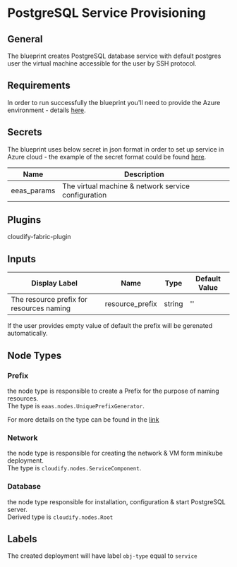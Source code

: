 # PostgreSQL Service Provisioning

## General

The blueprint creates PostgreSQL database service with default postgres user the virtual machine accessible for the user by SSH protocol.

## Requirements

In order to run successfully the blueprint you'll need to provide the Azure environment - details [here](https://github.com/cloudify-community/eaas-example). 

## Secrets

The blueprint uses below secret in json format in order to set up service in Azure cloud - the example of the secret format could be found [here](https://github.com/cloudify-community/eaas-example/blob/master/secret.json).

| Name                  | Description                                            |
| --------------------- | ------------------------------------------------------ |
| eeas_params           | The virtual machine & network service configuration    |


## Plugins

cloudify-fabric-plugin

## Inputs

| Display Label                            | Name            | Type   | Default Value  |
| ---------------------------------------- | --------------- | ------ | -------------- |
| The resource prefix for resources naming | resource_prefix | string | ''             |

If the user provides empty value of default the prefix will be gerenated automatically.

## Node Types

### Prefix
the node type is responsible to create a Prefix for the purpose of naming resources.\
The type is `eaas.nodes.UniquePrefixGenerator`.

For more details on the type can be found in the [link](https://github.com/cloudify-community/eaas-example/blob/master/utils/custom_types.yaml)

### Network
the node type is responsible for creating the network & VM form minikube deployment.\
The type is `cloudify.nodes.ServiceComponent`.

### Database
the node type responsible for installation, configuration & start PostgreSQL server.\
Derived type is `cloudify.nodes.Root`

## Labels

The created deployment will have label `obj-type` equal to `service`